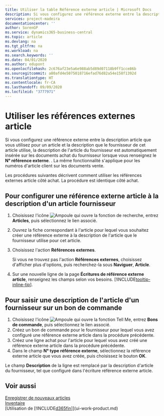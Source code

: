 ```yaml
---
title: Utiliser la table Référence externe article | Microsoft Docs
description: Si vous configurez une référence externe entre la description article que vous utilisez pour un article et la description que le fournisseur de cet article utilise, la description de l'article du fournisseur est automatiquement insérée sur les documents achat du fournisseur lorsque vous renseignez le **N° référence externe**. .
services: project-madeira
documentationcenter: ''
author: SorenGP
ms.service: dynamics365-business-central
ms.topic: article
ms.devlang: na
ms.tgt_pltfrm: na
ms.workload: na
ms.search.keywords: ''
ms.date: 04/01/2020
ms.author: edupont
ms.openlocfilehash: 2c676af23e5a6e988ab5d89d07118b9ff1cce86b
ms.sourcegitcommit: a80afd4e5075018716efad76d82a54e158f1392d
ms.translationtype: HT
ms.contentlocale: fr-CA
ms.lasthandoff: 09/09/2020
ms.locfileid: "3777971"
---
```

# <a name="use-item-cross-references"></a>Utiliser les références externes article
Si vous configurez une référence externe entre la description article que vous utilisez pour un article et la description que le fournisseur de cet article utilise, la description de l'article du fournisseur est automatiquement insérée sur les documents achat du fournisseur lorsque vous renseignez le **N° référence externe**. . La même fonctionnalité s'applique pour les numéros d'article client sur les documents vente.

Les procédures suivantes décrivent comment utiliser les références externes article côté achat. La procédure est identique côté achat.

## <a name="to-set-up-an-item-cross-reference-to-a-vendors-item-description"></a>Pour configurer une référence externe article à la description d'un article fournisseur

1. Choisissez l'icône ![Ampoule qui ouvre la fonction de recherche](media/ui-search/search_small.png "Dites-moi ce que vous voulez faire"), entrez **Articles**, puis sélectionnez le lien associé.
2. Ouvrez la fiche correspondant à l'article pour lequel vous souhaitez créer une référence externe à la description de l'article que le fournisseur utilise pour cet article.
3. Choisissez l'action **Références externes**.

     Si vous ne trouvez pas l'action **Références externes**, choisissez d'afficher plus d'options, puis recherchez-la sous **Naviguer**, **Article**.
  
4. Sur une nouvelle ligne de la page **Écritures de référence externe article**, renseignez les champs selon vos besoins. [!INCLUDE[tooltip-inline-tip](includes/tooltip-inline-tip_md.md)].

## <a name="to-enter-a-vendors-item-description-on-a-purchase-order"></a>Pour saisir une description de l'article d'un fournisseur sur un bon de commande

1. Choisissez l'icône ![Ampoule qui ouvre la fonction Tell Me](media/ui-search/search_small.png "Dites-moi ce que vous voulez faire"), entrez **Bons de commande**, puis sélectionnez le lien associé.
2. Créez un bon de commande pour le fournisseur pour lequel vous avez configuré une référence externe article dans la procédure précédente.
3. Créez une ligne achat pour l'article pour lequel vous avez créé une référence externe article dans la procédure précédente.
4. Dans le champ **N° type référence externe**, sélectionnez la référence externe article que vous avez créée, puis choisissez le bouton **OK**.

Le champ **Description** de la ligne est remplacé par la description d'article du fournisseur, tel que configuré dans l'écriture référence externe article.

## <a name="see-also"></a>Voir aussi
[Enregistrer de nouveaux articles](inventory-how-register-new-items.md)  
[Inventaire](inventory-manage-inventory.md)  
[Utilisation de [!INCLUDE[d365fin](includes/d365fin_md.md)]](ui-work-product.md)
